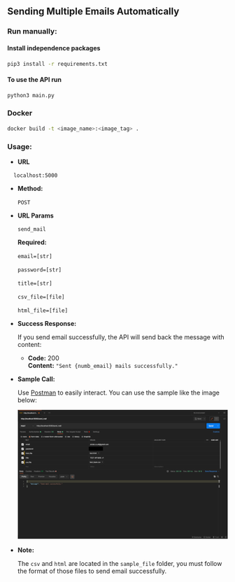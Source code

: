 ## Sending Multiple Emails Automatically

### Run manually:
#### Install independence packages 
```bash
pip3 install -r requirements.txt
```
#### To use the API run
```python
python3 main.py
```

### Docker
```bash
docker build -t <image_name>:<image_tag> .
```

### Usage:

* **URL**
```
  localhost:5000
```
* **Method:**
  
    `POST`

*  **URL Params**

   ```
   send_mail
   ```

   **Required:**
 
   `email=[str]`
   
   `password=[str]`
   
   `title=[str]`

   `csv_file=[file]`

   `html_file=[file]`  

* **Success Response:**
  
  If you send email successfully, the API will send back the message with content:

  * **Code:** 200 <br />
    **Content:** `"Sent {numb_email} mails successfully."`

* **Sample Call:**
  
  Use [Postman](https://www.postman.com/downloads/) to easily interact. You can use the sample like the image below:

  ![](img/samplecall.png)

* **Note:**
  
  The ``` csv ``` and ``` html ``` are located in the ```sample_file``` folder, you must follow the format of those files to send email successfully.


